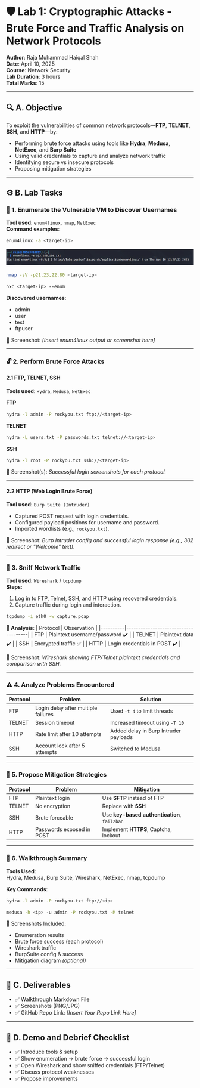 
# 🛡️ Lab 1: Cryptographic Attacks - Brute Force and Traffic Analysis on Network Protocols

**Author**: Raja Muhammad Haiqal Shah  
**Date**: April 10, 2025  
**Course**: Network Security  
**Lab Duration**: 3 hours  
**Total Marks**: 15  

---

## 🔍 A. Objective

To exploit the vulnerabilities of common network protocols—**FTP**, **TELNET**, **SSH**, and **HTTP**—by:

- Performing brute force attacks using tools like **Hydra**, **Medusa**, **NetExec**, and **Burp Suite**
- Using valid credentials to capture and analyze network traffic
- Identifying secure vs insecure protocols
- Proposing mitigation strategies

---

## ⚙️ B. Lab Tasks

### 🔎 1. Enumerate the Vulnerable VM to Discover Usernames

**Tool used**: `enum4linux`, `nmap`, `NetExec`  
**Command examples**:

```bash
enum4linux -a <target-ip>
```
![let the command run!](image.png)

```bash
nmap -sV -p21,23,22,80 <target-ip>
```

```bash
nxc <target-ip> --enum
```

**Discovered usernames**:
- admin
- user
- test
- ftpuser

📸 Screenshot: _[Insert enum4linux output or screenshot here]_

---

### 🔓 2. Perform Brute Force Attacks

#### 2.1 FTP, TELNET, SSH  
**Tools used**: `Hydra`, `Medusa`, `NetExec`

**FTP**

```bash
hydra -l admin -P rockyou.txt ftp://<target-ip>
```

**TELNET**

```bash
hydra -L users.txt -P passwords.txt telnet://<target-ip>
```

**SSH**

```bash
hydra -l root -P rockyou.txt ssh://<target-ip>
```

📸 Screenshot(s): _Successful login screenshots for each protocol._

---

#### 2.2 HTTP (Web Login Brute Force)  
**Tool used**: `Burp Suite (Intruder)`

- Captured POST request with login credentials.
- Configured payload positions for username and password.
- Imported wordlists (e.g., `rockyou.txt`).

📸 Screenshot: _Burp Intruder config and successful login response (e.g., 302 redirect or "Welcome" text)._

---

### 🧪 3. Sniff Network Traffic

**Tool used**: `Wireshark` / `tcpdump`  
**Steps**:
1. Log in to FTP, Telnet, SSH, and HTTP using recovered credentials.
2. Capture traffic during login and interaction.

```bash
tcpdump -i eth0 -w capture.pcap
```

**🧩 Analysis**:
| Protocol | Observation                        |
|----------|-------------------------------------|
| FTP      | Plaintext username/password ✔️     |
| TELNET   | Plaintext data ✔️                  |
| SSH      | Encrypted traffic ✅                |
| HTTP     | Login credentials in POST ✔️       |

📸 Screenshot: _Wireshark showing FTP/Telnet plaintext credentials and comparison with SSH._

---

### ⚠️ 4. Analyze Problems Encountered

| Protocol | Problem                              | Solution                              |
|----------|---------------------------------------|---------------------------------------|
| FTP      | Login delay after multiple failures  | Used `-t 4` to limit threads          |
| TELNET   | Session timeout                      | Increased timeout using `-T 10`       |
| HTTP     | Rate limit after 10 attempts         | Added delay in Burp Intruder payloads |
| SSH      | Account lock after 5 attempts        | Switched to Medusa                    |

---

### 🔐 5. Propose Mitigation Strategies

| Protocol | Problem                 | Mitigation                                    |
|----------|--------------------------|-----------------------------------------------|
| FTP      | Plaintext login          | Use **SFTP** instead of FTP                   |
| TELNET   | No encryption            | Replace with **SSH**                          |
| SSH      | Brute forceable          | Use **key-based authentication**, `fail2ban` |
| HTTP     | Passwords exposed in POST| Implement **HTTPS**, Captcha, lockout        |

---

### 📝 6. Walkthrough Summary

**Tools Used**:  
Hydra, Medusa, Burp Suite, Wireshark, NetExec, nmap, tcpdump

**Key Commands**:

```bash
hydra -l admin -P rockyou.txt ftp://<ip>
```

```bash
medusa -h <ip> -u admin -P rockyou.txt -M telnet
```

📸 Screenshots Included:
- Enumeration results  
- Brute force success (each protocol)  
- Wireshark traffic  
- BurpSuite config & success  
- Mitigation diagram _(optional)_

---

## 📁 C. Deliverables

- ✅ Walkthrough Markdown File  
- ✅ Screenshots (PNG/JPG)  
- ✅ GitHub Repo Link: _[Insert Your Repo Link Here]_

---

## 🎤 D. Demo and Debrief Checklist

- ✅ Introduce tools & setup  
- ✅ Show enumeration → brute force → successful login  
- ✅ Open Wireshark and show sniffed credentials (FTP/Telnet)  
- ✅ Discuss protocol weaknesses  
- ✅ Propose improvements  

